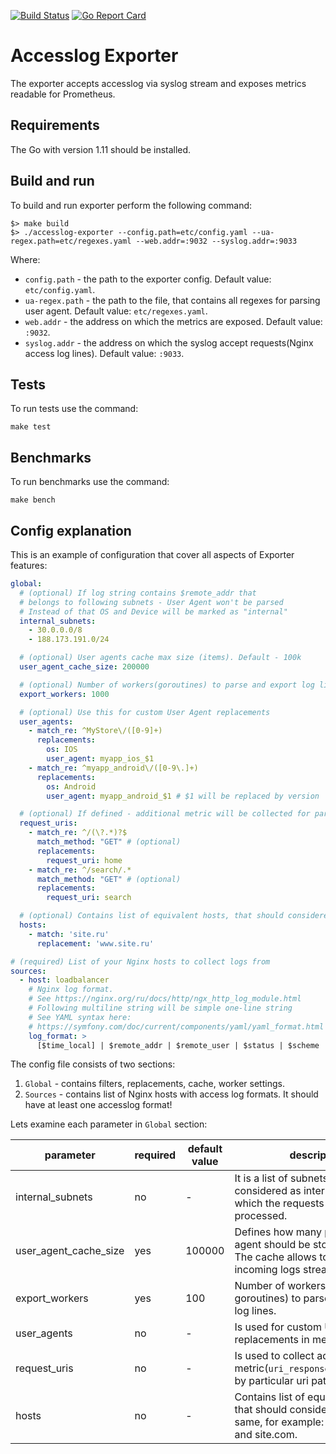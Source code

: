 [![Build Status](https://travis-ci.org/ozonru/accesslog-exporter.svg?branch=master)](https://travis-ci.org/ozonru/accesslog-exporter)
[![Go Report Card](https://goreportcard.com/badge/github.com/ozonru/accesslog-exporter)](https://goreportcard.com/report/github.com/ozonru/accesslog-exporter)

# Accesslog Exporter

The exporter accepts accesslog via syslog stream and exposes metrics readable for Prometheus.

## Requirements

The Go with version 1.11 should be installed.

## Build and run

To build and run exporter perform the following command:

```
$> make build
$> ./accesslog-exporter --config.path=etc/config.yaml --ua-regex.path=etc/regexes.yaml --web.addr=:9032 --syslog.addr=:9033
```

Where:
 - `config.path` - the path to the exporter config. Default value: `etc/config.yaml`.
 - `ua-regex.path` - the path to the file, that contains all regexes for parsing user agent. Default value: `etc/regexes.yaml`.
 - `web.addr` - the address on which the metrics are exposed. Default value: `:9032`.
 - `syslog.addr` - the address on which the syslog accept requests(Nginx access log lines). Default value: `:9033`.

## Tests

To run tests use the command:

```
make test
```

## Benchmarks

To run benchmarks use the command:

```
make bench
```

## Config explanation

This is an example of configuration that cover all aspects of Exporter features:

```yaml
global:
  # (optional) If log string contains $remote_addr that
  # belongs to following subnets - User Agent won't be parsed
  # Instead of that OS and Device will be marked as "internal"
  internal_subnets:
    - 30.0.0.0/8
    - 188.173.191.0/24

  # (optional) User agents cache max size (items). Default - 100k
  user_agent_cache_size: 200000

  # (optional) Number of workers(goroutines) to parse and export log line metrics. Default - 100
  export_workers: 1000

  # (optional) Use this for custom User Agent replacements
  user_agents:
    - match_re: ^MyStore\/([0-9]+)
      replacements:
        os: IOS
        user_agent: myapp_ios_$1
    - match_re: ^myapp_android\/([0-9\.]+)
      replacements:
        os: Android
        user_agent: myapp_android_$1 # $1 will be replaced by version

  # (optional) If defined - additional metric will be collected for particular path
  request_uris:
    - match_re: ^/(\?.*)?$
      match_method: "GET" # (optional)
      replacements:
        request_uri: home
    - match_re: ^/search/.*
      match_method: "GET" # (optional)
      replacements:
        request_uri: search

  # (optional) Contains list of equivalent hosts, that should considered as the same, for example: www.site.com, site.com
  hosts:
    - match: 'site.ru'
      replacement: 'www.site.ru'

# (required) List of your Nginx hosts to collect logs from
sources:
  - host: loadbalancer
    # Nginx log format.
    # See https://nginx.org/ru/docs/http/ngx_http_log_module.html
    # Following multiline string will be simple one-line string
    # See YAML syntax here:
    # https://symfony.com/doc/current/components/yaml/yaml_format.html
    log_format: >
      [$time_local] | $remote_addr | $remote_user | $status | $scheme | $host | "$request" | $body | $body_bytes_sent| $fullrequest | $http_user_agent | $http_referer | $request_time | $connection_requests
```

The config file consists of two sections:
1. `Global` -  contains filters, replacements, cache, worker settings.
2. `Sources` - contains list of Nginx hosts with access log formats. It should have at least one accesslog format!

Lets examine each parameter in `Global` section:

| parameter | required | default value | description |
|---|---|---|---|
| internal_subnets | no  | - | It is a list of subnets that are considered as internal and for which the requests should not be processed. |
| user_agent_cache_size | yes  | 100000 | Defines how many parsed user agent should be stored in memory. The cache allows to process the incoming logs stream faster. |
| export_workers | yes  | 100 | Number of workers(actually goroutines) to parse and export log lines. |
| user_agents | no | - | Is used for custom User Agent replacements in metrics labels. |
| request_uris | no | - | Is used to collect additional metric(`uri_response_time_seconds`) by particular uri path. |
| hosts | no | - | Contains list of equivalent hosts, that should considered as the same, for example: www.site.com and site.com. |
